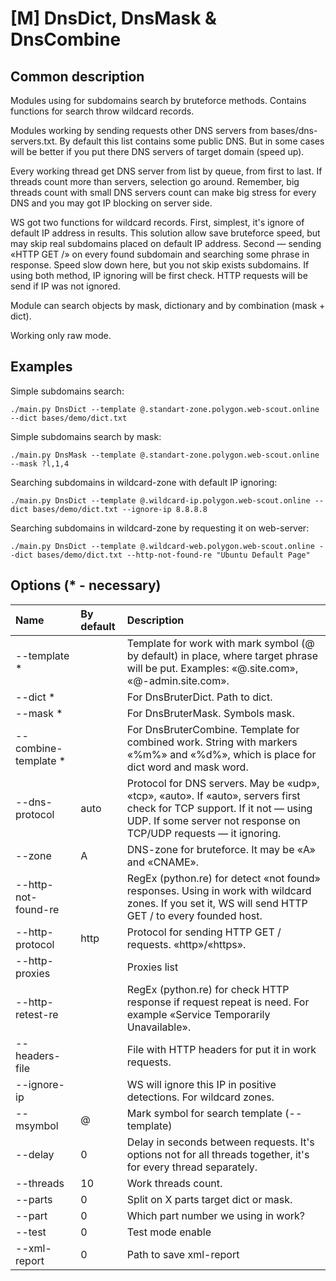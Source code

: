 # \[M\] DnsDict, DnsMask & DnsCombine

## Common description

Modules using for subdomains search by bruteforce methods. Contains functions for search throw wildcard records.

Modules working by sending requests other DNS servers from bases/dns-servers.txt. By default this list contains some public DNS. But in some cases will be better if you put there DNS servers of target domain \(speed up\).

Every working thread get DNS server from list by queue, from first to last. If threads count more than servers, selection go around. Remember, big threads count with small DNS servers count can make big stress for every DNS and you may got IP blocking on server side.

WS got two functions for wildcard records. First, simplest, it's ignore of default IP address in results. This solution allow save bruteforce speed, but may skip real subdomains placed on default IP address. Second — sending «HTTP GET /» on every found subdomain and searching some phrase in response. Speed slow down here, but you not skip exists subdomains. If using both method, IP ignoring will be first check. HTTP requests will be send if IP was not ignored.

Module can search objects by mask, dictionary and by combination \(mask + dict\).

Working only raw mode.

## Examples

Simple subdomains search:

```text
./main.py DnsDict --template @.standart-zone.polygon.web-scout.online --dict bases/demo/dict.txt
```

Simple subdomains search by mask:

```text
./main.py DnsMask --template @.standart-zone.polygon.web-scout.online --mask ?l,1,4
```

Searching subdomains in wildcard-zone with default IP ignoring:

```text
./main.py DnsDict --template @.wildcard-ip.polygon.web-scout.online --dict bases/demo/dict.txt --ignore-ip 8.8.8.8
```

Searching subdomains in wildcard-zone by requesting it on web-server:

```text
./main.py DnsDict --template @.wildcard-web.polygon.web-scout.online --dict bases/demo/dict.txt --http-not-found-re "Ubuntu Default Page"
```

## Options \(\* - necessary\)

| Name | By default | Description |
| :--- | :--- | :--- |
| --template \* |  | Template for work with mark symbol \(@ by default\) in place, where target phrase will be put. Examples:  «@.site.com», «@-admin.site.com». |
| --dict \* |  | For DnsBruterDict. Path to dict. |
| --mask \* |  | For DnsBruterMask. Symbols mask. |
| --combine-template \* |  | For DnsBruterCombine. Template for combined work. String with markers «%m%» and «%d%», which is place for dict word and mask word. |
| --dns-protocol | auto | Protocol for DNS servers. May be «udp», «tcp», «auto». If «auto», servers first check for TCP support. If it not — using UDP. If some server not response on TCP/UDP requests — it ignoring. |
| --zone | A | DNS-zone for bruteforce. It may be «А» and «CNAME». |
| --http-not-found-re |  | RegEx \(python.re\) for detect «not found» responses. Using in work with wildcard zones. If you set it, WS will send HTTP GET / to every founded host. |
| --http-protocol | http | Protocol for sending HTTP GET / requests. «http»/«https». |
| --http-proxies |  | Proxies list |
| --http-retest-re |  | RegEx \(python.re\) for check HTTP response if request repeat is need. For example «Service Temporarily Unavailable». |
| --headers-file |  | File with HTTP headers for put it in work requests. |
| --ignore-ip |  | WS will ignore this IP in positive detections. For wildcard zones. |
| --msymbol | @ | Mark symbol for search template \(--template\) |
| --delay | 0 | Delay in seconds  between requests. It's options not for all threads together, it's for every thread separately. |
| --threads | 10 | Work threads count. |
| --parts | 0 | Split on X parts target dict or mask. |
| --part | 0 | Which part number we using in work? |
| --test | 0 | Test mode enable |
| --xml-report | 0 | Path to save xml-report |

